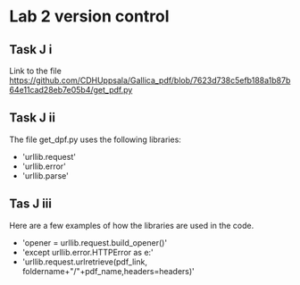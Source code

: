 # Lab 2 version control #

## Task J i ##
Link to the file
https://github.com/CDHUppsala/Gallica_pdf/blob/7623d738c5efb188a1b87b64e11cad28eb7e05b4/get_pdf.py

## Task J ii ##
The file get_dpf.py uses the following libraries:
- 'urllib.request'
- 'urllib.error'
- 'urllib.parse'

## Tas J iii ##
Here are a few examples of how the libraries are used in the code.
* 'opener = urllib.request.build_opener()'
* 'except urllib.error.HTTPError as e:'
* 'urllib.request.urlretrieve(pdf_link, foldername+"/"+pdf_name,headers=headers)'


